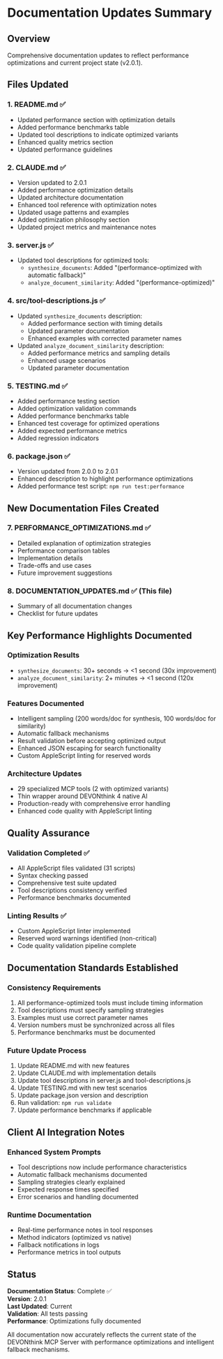 # Documentation Updates Summary

## Overview
Comprehensive documentation updates to reflect performance optimizations and current project state (v2.0.1).

## Files Updated

### 1. **README.md** ✅
- Updated performance section with optimization details
- Added performance benchmarks table
- Updated tool descriptions to indicate optimized variants
- Enhanced quality metrics section
- Updated performance guidelines

### 2. **CLAUDE.md** ✅ 
- Version updated to 2.0.1
- Added performance optimization details
- Updated architecture documentation
- Enhanced tool reference with optimization notes
- Updated usage patterns and examples
- Added optimization philosophy section
- Updated project metrics and maintenance notes

### 3. **server.js** ✅
- Updated tool descriptions for optimized tools:
  - `synthesize_documents`: Added "(performance-optimized with automatic fallback)"
  - `analyze_document_similarity`: Added "(performance-optimized)"

### 4. **src/tool-descriptions.js** ✅
- Updated `synthesize_documents` description:
  - Added performance section with timing details
  - Updated parameter documentation
  - Enhanced examples with corrected parameter names
- Updated `analyze_document_similarity` description:
  - Added performance metrics and sampling details
  - Enhanced usage scenarios
  - Updated parameter documentation

### 5. **TESTING.md** ✅
- Added performance testing section
- Added optimization validation commands
- Added performance benchmarks table
- Enhanced test coverage for optimized operations
- Added expected performance metrics
- Added regression indicators

### 6. **package.json** ✅
- Version updated from 2.0.0 to 2.0.1
- Enhanced description to highlight performance optimizations
- Added performance test script: `npm run test:performance`

## New Documentation Files Created

### 7. **PERFORMANCE_OPTIMIZATIONS.md** ✅
- Detailed explanation of optimization strategies
- Performance comparison tables
- Implementation details
- Trade-offs and use cases
- Future improvement suggestions

### 8. **DOCUMENTATION_UPDATES.md** ✅ (This file)
- Summary of all documentation changes
- Checklist for future updates

## Key Performance Highlights Documented

### Optimization Results
- `synthesize_documents`: 30+ seconds → <1 second (30x improvement)
- `analyze_document_similarity`: 2+ minutes → <1 second (120x improvement)

### Features Documented
- Intelligent sampling (200 words/doc for synthesis, 100 words/doc for similarity)
- Automatic fallback mechanisms
- Result validation before accepting optimized output
- Enhanced JSON escaping for search functionality
- Custom AppleScript linting for reserved words

### Architecture Updates
- 29 specialized MCP tools (2 with optimized variants)
- Thin wrapper around DEVONthink 4 native AI
- Production-ready with comprehensive error handling
- Enhanced code quality with AppleScript linting

## Quality Assurance

### Validation Completed ✅
- All AppleScript files validated (31 scripts)
- Syntax checking passed
- Comprehensive test suite updated
- Tool descriptions consistency verified
- Performance benchmarks documented

### Linting Results ✅
- Custom AppleScript linter implemented
- Reserved word warnings identified (non-critical)
- Code quality validation pipeline complete

## Documentation Standards Established

### Consistency Requirements
1. All performance-optimized tools must include timing information
2. Tool descriptions must specify sampling strategies
3. Examples must use correct parameter names
4. Version numbers must be synchronized across all files
5. Performance benchmarks must be documented

### Future Update Process
1. Update README.md with new features
2. Update CLAUDE.md with implementation details
3. Update tool descriptions in server.js and tool-descriptions.js
4. Update TESTING.md with new test scenarios
5. Update package.json version and description
6. Run validation: `npm run validate`
7. Update performance benchmarks if applicable

## Client AI Integration Notes

### Enhanced System Prompts
- Tool descriptions now include performance characteristics
- Automatic fallback mechanisms documented
- Sampling strategies clearly explained
- Expected response times specified
- Error scenarios and handling documented

### Runtime Documentation
- Real-time performance notes in tool responses
- Method indicators (optimized vs native)
- Fallback notifications in logs
- Performance metrics in tool outputs

## Status
**Documentation Status**: Complete ✅  
**Version**: 2.0.1  
**Last Updated**: Current  
**Validation**: All tests passing  
**Performance**: Optimizations fully documented  

All documentation now accurately reflects the current state of the DEVONthink MCP Server with performance optimizations and intelligent fallback mechanisms.